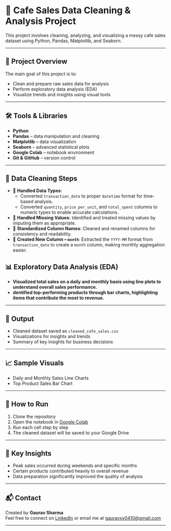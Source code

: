 # 🧼 Cafe Sales Data Cleaning & Analysis Project

This project involves cleaning, analyzing, and visualizing a messy cafe sales dataset using Python, Pandas, Matplotlib, and Seaborn.

---

## 📂 Project Overview

The main goal of this project is to:

- Clean and prepare raw sales data for analysis
- Perform exploratory data analysis (EDA)
- Visualize trends and insights using visual tools

---

## 🛠️ Tools & Libraries

- **Python**
- **Pandas** – data manipulation and cleaning
- **Matplotlib** – data visualization
- **Seaborn** – advanced statistical plots
- **Google Colab** – notebook environment
- **Git & GitHub** – version control

---

## 🔄 Data Cleaning Steps

- 🧠 **Handled Data Types**: 
  - Converted `transaction_date` to proper `datetime` format for time-based analysis.
  - Converted `quantity`, `price_per_unit`, and `total_spent` columns to numeric types to enable accurate calculations.
- 🚫 **Handled Missing Values**: Identified and treated missing values by imputing them as appropriate.
- 🧹 **Standardized Column Names**: Cleaned and renamed columns for consistency and readability.
- 📅 **Created New Column – `month`**: Extracted the `YYYY-MM` format from `transaction_date` to create a `month` column, making monthly aggregation easier.

## 📊 Exploratory Data Analysis (EDA)

-  **Visualized total sales on a daily and monthly basis using line plots to understand overall sales performance.**
-  **dentified top-performing products through bar charts, highlighting items that contribute the most to revenue.**

---

## 💾 Output

- Cleaned dataset saved as `cleaned_cafe_sales.csv`
- Visualizations for insights and trends
- Summary of key insights for business decisions

---

## 📈 Sample Visuals

- Daily and Monthly Sales Line Charts
- Top Product Sales Bar Chart
  
---

## 🚀 How to Run

1. Clone the repository
2. Open the notebook in [Google Colab](https://colab.research.google.com/drive/1N7X1iT7xnLVQWwVcQjSP8ZlRWA_eAbKF?usp=sharing)
3. Run each cell step by step
4. The cleaned dataset will be saved to your Google Drive

---

## 🧠 Key Insights

- Peak sales occurred during weekends and specific months
- Certain products contributed heavily to overall revenue
- Data preparation significantly improved the quality of analysis

---

## 📬 Contact

Created by **Gaurav Sharma**  
Feel free to connect on [LinkedIn](https://www.linkedin.com/in/gaurav-sharma-827830247/) or email me at gauravxv0410@gmail.com

---
